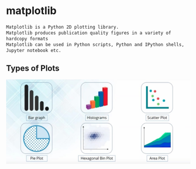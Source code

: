 # matplotlib

```text
Matplotlib is a Python 2D plotting library.
Matplotlib produces publication quality figures in a variety of hardcopy formats 
Matplotlib can be used in Python scripts, Python and IPython shells,  Jupyter notebook etc.
```

## Types of Plots
![Types of Plots](https://raw.githubusercontent.com/amarkum/python-toolkit/master/resources/matplotlib-plots.jpg)
